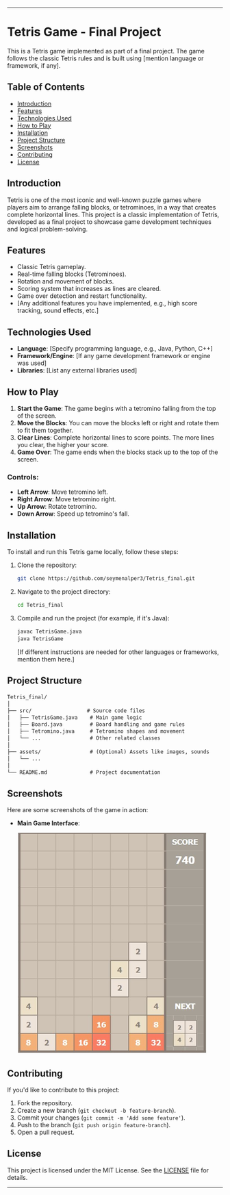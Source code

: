 
---

# Tetris Game - Final Project

This is a Tetris game implemented as part of a final project. The game follows the classic Tetris rules and is built using [mention language or framework, if any].

## Table of Contents

- [Introduction](#introduction)
- [Features](#features)
- [Technologies Used](#technologies-used)
- [How to Play](#how-to-play)
- [Installation](#installation)
- [Project Structure](#project-structure)
- [Screenshots](#screenshots)
- [Contributing](#contributing)
- [License](#license)

## Introduction

Tetris is one of the most iconic and well-known puzzle games where players aim to arrange falling blocks, or tetrominoes, in a way that creates complete horizontal lines. This project is a classic implementation of Tetris, developed as a final project to showcase game development techniques and logical problem-solving.

## Features

- Classic Tetris gameplay.
- Real-time falling blocks (Tetrominoes).
- Rotation and movement of blocks.
- Scoring system that increases as lines are cleared.
- Game over detection and restart functionality.
- [Any additional features you have implemented, e.g., high score tracking, sound effects, etc.]

## Technologies Used

- **Language**: [Specify programming language, e.g., Java, Python, C++]
- **Framework/Engine**: [If any game development framework or engine was used]
- **Libraries**: [List any external libraries used]

## How to Play

1. **Start the Game**: The game begins with a tetromino falling from the top of the screen.
2. **Move the Blocks**: You can move the blocks left or right and rotate them to fit them together.
3. **Clear Lines**: Complete horizontal lines to score points. The more lines you clear, the higher your score.
4. **Game Over**: The game ends when the blocks stack up to the top of the screen.

### Controls:
- **Left Arrow**: Move tetromino left.
- **Right Arrow**: Move tetromino right.
- **Up Arrow**: Rotate tetromino.
- **Down Arrow**: Speed up tetromino's fall.

## Installation

To install and run this Tetris game locally, follow these steps:

1. Clone the repository:
   ```bash
   git clone https://github.com/seymenalper3/Tetris_final.git
   ```

2. Navigate to the project directory:
   ```bash
   cd Tetris_final
   ```

3. Compile and run the project (for example, if it's Java):
   ```bash
   javac TetrisGame.java
   java TetrisGame
   ```

   [If different instructions are needed for other languages or frameworks, mention them here.]

## Project Structure

```
Tetris_final/
│
├── src/                  # Source code files
│   ├── TetrisGame.java    # Main game logic
│   ├── Board.java         # Board handling and game rules
│   ├── Tetromino.java     # Tetromino shapes and movement
│   └── ...                # Other related classes
│
├── assets/                # (Optional) Assets like images, sounds
│   └── ...                
│
└── README.md              # Project documentation
```

## Screenshots

Here are some screenshots of the game in action:

- **Main Game Interface**:

  ![Game Screenshot](./images/tetris_screenshot.jpg)  <!-- Replace with actual image path -->

## Contributing

If you'd like to contribute to this project:

1. Fork the repository.
2. Create a new branch (`git checkout -b feature-branch`).
3. Commit your changes (`git commit -m 'Add some feature'`).
4. Push to the branch (`git push origin feature-branch`).
5. Open a pull request.

## License

This project is licensed under the MIT License. See the [LICENSE](LICENSE) file for details.

---
